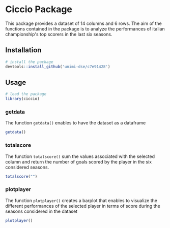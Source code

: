 # Ciccio Package

This package provides a dataset of 14 columns and 6 rows. The aim of the functions contained in the package is to analyze the performances of italian championship's top scorers in the last six seasons.

## Installation

```R
# install the package
devtools::install_github('unimi-dse/c7e91428')
```




## Usage

```R
# load the package
library(ciccio)
```

### getdata

The function `getdata()` enables to have the dataset as a dataframe

```R
getdata()
```

### totalscore

The function `totalscore()` sum the values associated with the selected column and return the number of goals scored by the player in the six considered seasons.

```R
totalscore("")
```

### plotplayer

The function `plotplayer()` creates a barplot that enables to visualize the different performances of the selected player in terms of score during the seasons considered in the dataset

```R
plotplayer()
```
